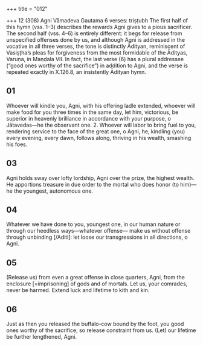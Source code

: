 +++
title = "012"

+++
12 (308)
Agni
Vāmadeva Gautama
6 verses: triṣṭubh
The first half of this hymn (vss. 1–3) describes the rewards Agni gives to a pious  sacrificer. The second half (vss. 4–6) is entirely different: it begs for release from  unspecified offenses done by us, and although Agni is addressed in the vocative  in all three verses, the tone is distinctly Ādityan, reminiscent of Vasiṣṭha’s pleas  for forgiveness from the most formidable of the Ādityas, Varuṇa, in Maṇḍala  VII. In fact, the last verse (6) has a plural addressee (“good ones worthy of the  sacrifice”) in addition to Agni, and the verse is repeated exactly in X.126.8, an  insistently Ādityan hymn.
## 01
Whoever will kindle you, Agni, with his offering ladle extended, whoever  will make food for you three times in the same day,
let him, victorious, be superior in heavenly brilliance in accordance with  your purpose, o Jātavedas—he the observant one. 2. Whoever will labor to bring fuel to you, rendering service to the face of  the great one, o Agni,
he, kindling (you) every evening, every dawn, follows along, thriving in  his wealth, smashing his foes.
## 03
Agni holds sway over lofty lordship, Agni over the prize, the highest  wealth.
He apportions treasure in due order to the mortal who does honor (to  him)—he the youngest, autonomous one.
## 04
Whatever we have done to you, youngest one, in our human nature or  through our heedless ways—whatever offense—
make us without offense through unbinding [/Aditi]: let loose our
transgressions in all directions, o Agni.
## 05
(Release us) from even a great offense in close quarters, Agni, from the  enclosure [=imprisoning] of gods and of mortals.
Let us, your comrades, never be harmed. Extend luck and lifetime to  kith and kin.
## 06
Just as then you released the buffalo-cow bound by the foot, you good  ones worthy of the sacrifice,
so release constraint from us. (Let) our lifetime be further
lengthened, Agni.